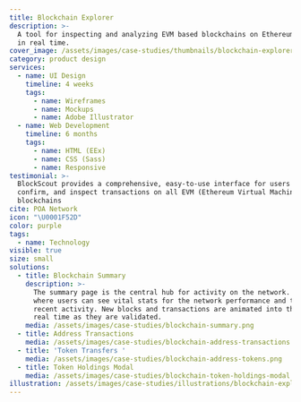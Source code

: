 ```yaml
---
title: Blockchain Explorer
description: >-
  A tool for inspecting and analyzing EVM based blockchains on Ethereum Networks
  in real time.
cover_image: /assets/images/case-studies/thumbnails/blockchain-explorer-thumbnail.png
category: product design
services:
  - name: UI Design
    timeline: 4 weeks
    tags:
      - name: Wireframes
      - name: Mockups
      - name: Adobe Illustrator
  - name: Web Development
    timeline: 6 months
    tags:
      - name: HTML (EEx)
      - name: CSS (Sass)
      - name: Responsive
testimonial: >-
  BlockScout provides a comprehensive, easy-to-use interface for users to view,
  confirm, and inspect transactions on all EVM (Ethereum Virtual Machine)
  blockchains
cite: POA Network
icon: "\U0001F52D"
color: purple
tags:
  - name: Technology
visible: true
size: small
solutions:
  - title: Blockchain Summary
    description: >-
      The summary page is the central hub for activity on the network. It's
      where users can see vital stats for the network performance and the most
      recent activity. New blocks and transactions are animated into the UI in
      real time as they are validated.
    media: /assets/images/case-studies/blockchain-summary.png
  - title: Address Transactions
    media: /assets/images/case-studies/blockchain-address-transactions.png
  - title: 'Token Transfers '
    media: /assets/images/case-studies/blockchain-address-tokens.png
  - title: Token Holdings Modal
    media: /assets/images/case-studies/blockchain-token-holdings-modal.png
illustration: /assets/images/case-studies/illustrations/blockchain-explorer-illustration.svg
---
```





